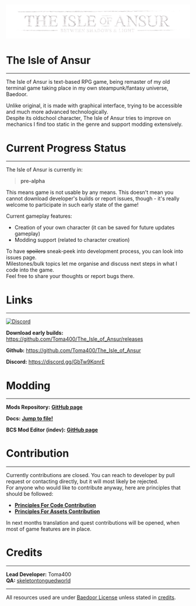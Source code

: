 ![](themes/ansur/assets/ioa_logo.png)

# The Isle of Ansur

---
The Isle of Ansur is text-based RPG game, being remaster of my old terminal game taking place
in my own steampunk/fantasy universe, Baedoor.

Unlike original, it is made with graphical interface, trying to be accessible and much
more advanced technologically.  
Despite its oldschool character, The Isle of Ansur tries to improve on mechanics I find
too static in the genre and support modding extensively.

# Current Progress Status

---
The Isle of Ansur is currently in:

> **pre-alpha** 

This means game is not usable by any means. This doesn't mean you cannot download
developer's builds or report issues, though - it's really welcome to participate in
such early state of the game!

Current gameplay features:
- Creation of your own character (it can be saved for future updates gameplay)
- Modding support (related to character creation)

To have ~~spoilers~~ sneak-peek into development process, you can look into issues page.  
Milestones/bulk topics let me organise and discuss next steps in what I code into the game.  
Feel free to share your thoughts or report bugs there.

# Links

---
[![Discord](https://img.shields.io/badge/Discord-Join%20our%20server!-7289da.svg?longCache=true&style=for-the-badge)](https://discord.gg/GbTw9KqnrE)

**Download early builds:** https://github.com/Toma400/The_Isle_of_Ansur/releases

**Github:** https://github.com/Toma400/The_Isle_of_Ansur

**Discord:** https://discord.gg/GbTw9KqnrE

# Modding

---
**Mods Repository:** [**GitHub page**](https://github.com/Toma400/Isle_of_Ansur_Mods_Repository/blob/library/Modlist.md)

**Docs:** [**Jump to file!**](modding_guide.pdf)

**BCS Mod Editor (indev):** [**GitHub page**](https://github.com/Toma400/BCSet_IoA)

# Contribution

---
Currently contributions are closed. You can reach to developer by pull request or contacting
directly, but it will most likely be rejected.  
For anyone who would like to contribute anyway, here are principles that should be followed:

- **[Principles For Code Contribution](https://github.com/Toma400/The_Isle_of_Ansur/wiki/Code-Contribution-Principles)**  
- **[Principles For Assets Contribution](https://github.com/Toma400/The_Isle_of_Ansur/wiki/Assets-Contribution-Principles)**

In next months translation and quest contributions will be opened, when most of game features
are in place.

# Credits

---
**Lead Developer:** Toma400  
**QA:** [skeletontonguedworld](https://github.com/skeletontonguedworld)

---
All resources used are under [Baedoor License](license) unless stated in [credits](credits.md).